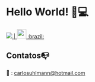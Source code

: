 <h1>
  Hello World!
  🤘💻
</h1>

<a href="carlosuhlmann@hotmail.com" alt="Email" target="_blank">
    <img src="https://img.shields.io/badge/-Email-B83121?style=flat-square&logo=gmail&logoColor=white" /> | <img style="margin: 0 auto" src="https://github.com/eduardodsr/mypage/blob/master/brazil.gif" height="25"> :brazil:
  </a> 
  
  ## Contatos:mailbox_with_no_mail:

:email: : carlosuhlmann@hotmail.com


<!---
## GitHub Status:
![github stats](https://github-readme-stats.vercel.app/api?username=carlosuhlmann&show_icons=true)
## Top Languages Card:
[![Top Langs](https://github-readme-stats.vercel.app/api/top-langs/?username=carlosuhlmann)](https://github.com/carlosuhlmann/github-readme-stats)
-->







